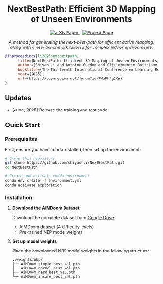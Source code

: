 <div align="center">
<h1>NextBestPath: Efficient 3D Mapping of Unseen Environments
</h1>

<a href="https://arxiv.org/pdf/2502.05378" style="margin-right: 10px;">
    <img src="https://img.shields.io/badge/arXiv-Paper-b31b1b?logo=arxiv&logoColor=white" alt="arXiv Paper">
  </a>
<a href="https://shiyao-li.github.io/nbp/"><img src="https://img.shields.io/badge/Project_Page-green" alt="Project Page"></a>



*A method for generating the next-best-path for efficient active mapping, along with a new benchmark tailored for complex indoor environments.*

</div>

```bibtex
@inproceedings{li2025nextbestpath,
      title={NextBestPath: Efficient 3D Mapping of Unseen Environments},
      author={Shiyao Li and Antoine Guedon and Cl{\'e}mentin Boittiaux and Shizhe Chen and Vincent Lepetit},
      booktitle={The Thirteenth International Conference on Learning Representations},
      year={2025},
      url={https://openreview.net/forum?id=7WaRh4gCXp}
}
```

## Updates
- [June, 2025] Release the training and test code

## Quick Start

### Prerequisites

First, ensure you have conda installed, then set up the environment:

```bash
# Clone this repository
git clone https://github.com/shiyao-li/NextBestPath.git
cd NextBestPath

# Create and activate conda environment
conda env create -f environment.yml
conda activate exploration
```

### Installation

1. **Download the AiMDoom Dataset**
   
   Download the complete dataset from [Google Drive](https://drive.google.com/drive/folders/1fwhCrxmrJnpdK-egawoX2OYHUxnxAwr-):
   - AiMDoom dataset (4 difficulty levels)
   - Pre-trained NBP model weights

2. **Set up model weights**
   
   Place the downloaded NBP model weights in the following structure:
   ```
   ./weights/nbp/
   ├── AiMDoom_simple_best_val.pth   
   ├── AiMDoom_normal_best_val.pth   
   ├── AiMDoom_hard_best_val.pth   
   └── AiMDoom_insane_best_val.pth 
   ```
<!-- 
## Usage

### Configuration

Before running the navigation system, modify the configuration file `test_via_navi_model.json` to match your setup:

```json
{
  "dataset_path": "/path/to/aimdoom/dataset",
  "model_weights": "./weights/navi/doom1_weights.pth",
  "difficulty_level": "simple",
  "num_camera_poses": 101,
  "use_perfect_depth": true
}
```

### Running Navigation Planning

Execute the main navigation planning script:

```bash
python test_navi_planning_2d.py
```

### Example Usage

```python
import torch
from navigation.navi_planner import NavigationPlanner
from utils.config_loader import load_config

# Load configuration
config = load_config("test_via_navi_model.json")

# Initialize navigation planner
planner = NavigationPlanner(config)

# Load model weights (example for simple difficulty)
planner.load_weights("./weights/navi/doom1_weights.pth")

# Run navigation planning
results = planner.plan_navigation(
    scene_data=your_scene_data,
    num_poses=101
)
``` -->

<!-- 
## Acknowledgments

This work builds upon several excellent projects:

- [MACARONS](https://github.com/Anttwo/MACARONS) - For the foundational depth estimation framework
- AiMDoom Dataset - For providing comprehensive navigation evaluation scenarios -->


